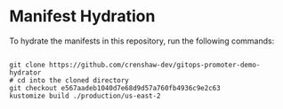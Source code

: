 
# Manifest Hydration

To hydrate the manifests in this repository, run the following commands:

```shell

git clone https://github.com/crenshaw-dev/gitops-promoter-demo-hydrator
# cd into the cloned directory
git checkout e567aadeb1040d7e68d9d57a760fb4936c9e2c63
kustomize build ./production/us-east-2
```